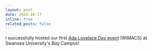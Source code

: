 ```yaml
---
layout: post
date: 2024-10-17
inline: true
related_posts: false
---
```


I successfully hosted our first [Ada Lovelace Day event](https://qsimeng.github.io/wimcs-site/events/) (WiMACS) at Swansea University's Bay Campus!
